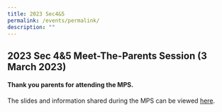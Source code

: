 ```yaml
---
title: 2023 Sec4&5
permalink: /events/permalink/
description: ""
---
```

## 2023 Sec 4&5 Meet-The-Parents Session (3 March 2023)

#### Thank you parents for attending the MPS.

The slides and information shared during the MPS can be viewed [here]().
